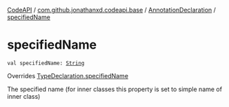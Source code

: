 [CodeAPI](../../index.md) / [com.github.jonathanxd.codeapi.base](../index.md) / [AnnotationDeclaration](index.md) / [specifiedName](.)

# specifiedName

`val specifiedName: `[`String`](https://kotlinlang.org/api/latest/jvm/stdlib/kotlin/-string/index.html)

Overrides [TypeDeclaration.specifiedName](../-type-declaration/specified-name.md)

The specified name (for inner classes this property is set to simple name of inner class)

